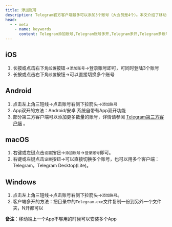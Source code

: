 ```yaml
---
title: 添加账号
description: Telegram官方客户端最多可以添加3个账号（大会员是4个）。本文介绍了移动端（iOS、Android）及桌面端（macOS、Windows）Telegram如何添加多个账号。
head:
  - - meta
    - name: keywords
      content: Telegram添加账号,Telegram账号多开,Telegram多开,Telegram多账号,TG添加账号,TG账号多开,TG多开,TG多账号,电报添加账号,电报账号多开,电报多开,电报多账号
---
```


## iOS

1. 长按或点击右下角`设置`按钮->`添加账号`->登录账号即可，可同时登陆3个账号
3. 长按或点击右下角`设置`按钮->可以直接切换多个账号  

## Android

1. 点击左上角三短线->点击账号右侧下拉箭头->`添加账号 ` 
2. App双开的方法：Android/安卓 系统自带有App双开功能
3. 部分第三方客户端可以添加更多数量的账号，详情请参阅 [Telegram第三方客户端](./thirdparty.html) 。

## macOS

1. 右键或左键点击`设置`按钮->`添加账号`->`登录账号`即可。
2. 右键或左键点击`设置`按钮->可以直接切换多个账号，也可以用多个客户端：Telegram，Telegram Desktop(Lite)。

## Windows

1. 点击左上角三短线->点击账号右侧下拉箭头->`添加账号`。
2. 客户端多开的方法：把目录中的`Telegram.exe`文件复制一份到另外一个文件夹，N开都可以

 **备注**：移动端上一个App不够用的时候可以安装多个App

